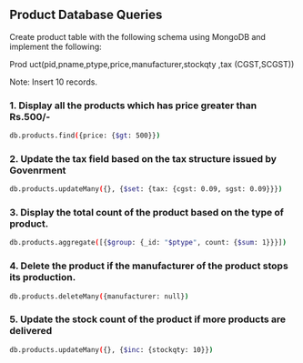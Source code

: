## Product Database Queries

Create product table with the following schema using MongoDB and implement the following:

Prod uct(pid,pname,ptype,price,manufacturer,stockqty ,tax (CGST,SCGST))

Note: Insert 10 records.

### 1. Display all the products which has price greater than Rs.500/-

```bash
db.products.find({price: {$gt: 500}})
```

### 2. Update the tax field based on the tax structure issued by Govenrment

```bash
db.products.updateMany({}, {$set: {tax: {cgst: 0.09, sgst: 0.09}}})
```

### 3. Display the total count of the product based on the type of product.

```bash
db.products.aggregate([{$group: {_id: "$ptype", count: {$sum: 1}}}])
```

### 4. Delete the product if the manufacturer of the product stops its production.

```bash
db.products.deleteMany({manufacturer: null})
```

### 5. Update the stock count of the product if more products are delivered

```bash
db.products.updateMany({}, {$inc: {stockqty: 10}})
```

